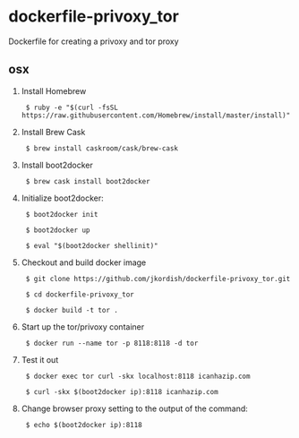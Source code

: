 # dockerfile-privoxy_tor
Dockerfile for creating a privoxy and tor proxy

osx
---
1. Install Homebrew

        $ ruby -e "$(curl -fsSL https://raw.githubusercontent.com/Homebrew/install/master/install)"

2. Install Brew Cask

        $ brew install caskroom/cask/brew-cask

3. Install boot2docker

        $ brew cask install boot2docker

4. Initialize boot2docker:

        $ boot2docker init

        $ boot2docker up

        $ eval "$(boot2docker shellinit)"

5. Checkout and build docker image

        $ git clone https://github.com/jkordish/dockerfile-privoxy_tor.git

        $ cd dockerfile-privoxy_tor

        $ docker build -t tor .

6. Start up the tor/privoxy container

        $ docker run --name tor -p 8118:8118 -d tor

7. Test it out

        $ docker exec tor curl -skx localhost:8118 icanhazip.com

        $ curl -skx $(boot2docker ip):8118 icanhazip.com

8. Change browser proxy setting to the output of the command:

        $ echo $(boot2docker ip):8118
